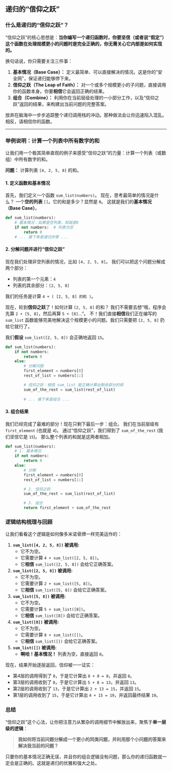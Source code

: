 ## 递归的“信仰之跃”

### 什么是递归的“信仰之跃”？



“信仰之跃”的核心思想是：**当你编写一个递归函数时，你要坚信（或者说“假定”）这个函数在处理规模更小的问题时是完全正确的，你无需关心它内部是如何实现的。**

换句话说，你只需要关注三件事：

1. **基本情况（Base Case）：** 定义最简单、可以直接解决的情况。这是你的“安全网”，保证递归能够停下来。
2. **信仰之跃（The Leap of Faith）：** 对一个或多个规模更小的子问题，直接调用你的函数本身。你要**相信**它会返回正确的结果。
3. **组合（Combine）：** 利用你在当前层级处理的一小部分工作，以及“信仰之跃”返回的结果，来构建出当前问题的完整答案。

放弃在脑海中一步步追踪整个递归调用栈的冲动。那种做法会让你迅速陷入混乱。相反，请相信你的函数。

------



### 举例说明：计算一个列表中所有数字的和

让我们用一个极其简单直观的例子来感受“信仰之跃”的力量：计算一个列表（或数组）中所有数字的和。

**问题：** 计算列表 `[4, 2, 5, 8]` 的和。



#### 1. 定义函数和基本情况

首先，我们定义一个函数 `sum_list(numbers)`。 现在，思考最简单的情况是什么？ 一个**空的列表** `[]`。它的和是多少？显然是 `0`。 这就是我们的**基本情况（Base Case）**。

```python
def sum_list(numbers):
    # 基本情况：如果是空列表，和就是0
    if not numbers:  # 列表为空
        return 0
    # ... 接下来是递归步骤 ...
```



#### 2. 分解问题并进行“信仰之跃”



现在我们处理非空列表的情况，比如 `[4, 2, 5, 8]`。 我们可以把这个问题分解成两个部分：

- 列表的第一个元素：`4`
- 列表的其余部分：`[2, 5, 8]`

我们的任务是计算 `4 + ( [2, 5, 8] 的和 )`。

现在，轮到**信仰之跃**了！如何计算 `[2, 5, 8]` 的和？ 我们不需要去想“哦，程序会先算 `2 + [5, 8]`，然后再算 `5 + [8]`...”。 不！我们直接**相信**我们正在编写的 `sum_list` 函数能够完美地解决这个规模更小的问题。我们只需要把 `[2, 5, 8]` 扔给它就行了。

我们**假设** `sum_list([2, 5, 8])` 会正确地返回 `15`。

```python
def sum_list(numbers):
    if not numbers:
        return 0
    else:
        # 分解问题
        first_element = numbers[0]
        rest_of_list = numbers[1:]

        # 信仰之跃：相信 sum_list 能正确计算出剩余部分的和
        sum_of_the_rest = sum_list(rest_of_list) 
        
        # ... 接下来是组合 ...
```



#### 3. 组合结果

我们已经完成了最难的部分！现在只剩下最后一步：组合。 我们在当前层级有 `first_element` (也就是 `4`)。 通过“信仰之跃”，我们得到了 `sum_of_the_rest` (我们坚信它是 `15`)。 那么整个列表的和就是这两者相加。

```python
def sum_list(numbers):
    # 1. 基本情况
    if not numbers:
        return 0
    else:
        # 分解
        first_element = numbers[0]
        rest_of_list = numbers[1:]

        # 2. 信仰之跃
        sum_of_the_rest = sum_list(rest_of_list)

        # 3. 组合
        return first_element + sum_of_the_rest
```



### 逻辑结构梳理与回顾

让我们看看这个逻辑是如何像多米诺骨牌一样完美运作的：

1. **`sum_list([4, 2, 5, 8])` 被调用:**
   - 它不为空。
   - 它需要计算 `4 + sum_list([2, 5, 8])`。
   - 它**相信** `sum_list([2, 5, 8])` 会给它正确答案。
2. **`sum_list([2, 5, 8])` 被调用:**
   - 它不为空。
   - 它需要计算 `2 + sum_list([5, 8])`。
   - 它**相信** `sum_list([5, 8])` 会给它正确答案。
3. **`sum_list([5, 8])` 被调用:**
   - 它不为空。
   - 它需要计算 `5 + sum_list([8])`。
   - 它**相信** `sum_list([8])` 会给它正确答案。
4. **`sum_list([8])` 被调用:**
   - 它不为空。
   - 它需要计算 `8 + sum_list([])`。
   - 它**相信** `sum_list([])` 会给它正确答案。
5. **`sum_list([])` 被调用:**
   - **啊哈！基本情况！** 列表为空，直接返回 `0`。

现在，结果开始逐层返回，信仰被一一证实：

- 第4层的调用得到了 `0`，于是它计算出 `8 + 0 = 8`，并返回 `8`。
- 第3层的调用收到了 `8`，于是它计算出 `5 + 8 = 13`，并返回 `13`。
- 第2层的调用收到了 `13`，于是它计算出 `2 + 13 = 15`，并返回 `15`。
- 第1层的调用收到了 `15`，于是它计算出 `4 + 15 = 19`，并返回最终结果 `19`。



### 总结

“信仰之跃”这个心法，让你把注意力从繁杂的调用细节中解放出来，聚焦于**单一层级的逻辑**：

> **我如何将当前问题分解成一个更小的同类问题，并利用那个小问题的答案来解决我当前的问题？**

只要你的基本情况正确无误，并且你的组合逻辑没有问题，那么你的递归函数就一定会是正确的。这就是递归的优雅和强大之处。